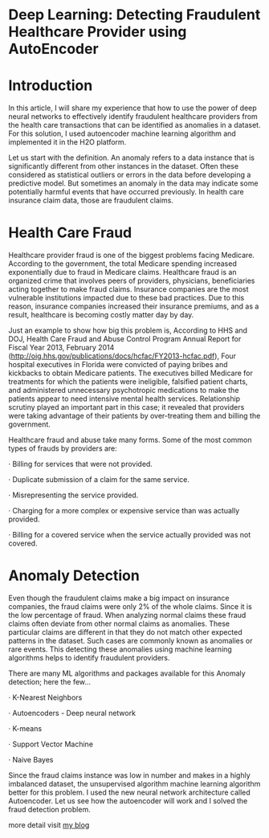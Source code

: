 # Deep Learning: Detecting Fraudulent Healthcare Provider using AutoEncoder
# Introduction

In this article, I will share my experience that how to use the power of deep neural networks to effectively identify fraudulent healthcare providers from the health care transactions that can be identified as anomalies in a dataset. For this solution, I used autoencoder machine learning algorithm and implemented it in the H2O platform.

Let us start with the definition. An anomaly refers to a data instance that is significantly different from other instances in the dataset. Often these considered as statistical outliers or errors in the data before developing a predictive model. But sometimes an anomaly in the data may indicate some potentially harmful events that have occurred previously. In health care insurance claim data, those are fraudulent claims.


# Health Care Fraud

Healthcare provider fraud is one of the biggest problems facing Medicare. According to the government, the total Medicare spending increased exponentially due to fraud in Medicare claims. Healthcare fraud is an organized crime that involves peers of providers, physicians, beneficiaries acting together to make fraud claims. Insurance companies are the most vulnerable institutions impacted due to these bad practices. Due to this reason, insurance companies increased their insurance premiums, and as a result, healthcare is becoming costly matter day by day.

Just an example to show how big this problem is, According to HHS and DOJ, Health Care Fraud and Abuse Control Program Annual Report for Fiscal Year 2013, February 2014 (http://oig.hhs.gov/publications/docs/hcfac/FY2013-hcfac.pdf), Four hospital executives in Florida were convicted of paying bribes and kickbacks to obtain Medicare patients. The executives billed Medicare for treatments for which the patients were ineligible, falsified patient charts, and administered unnecessary psychotropic medications to make the patients appear to need intensive mental health services. Relationship scrutiny played an important part in this case; it revealed that providers were taking advantage of their patients by over-treating them and billing the government. 

Healthcare fraud and abuse take many forms. Some of the most common types of frauds by providers are:

·      Billing for services that were not provided.

·      Duplicate submission of a claim for the same service.

·      Misrepresenting the service provided.

·      Charging for a more complex or expensive service than was actually provided.

·      Billing for a covered service when the service actually provided was not covered.



# Anomaly Detection

Even though the fraudulent claims make a big impact on insurance companies, the fraud claims were only 2% of the whole claims. Since it is the low percentage of fraud. When analyzing normal claims these fraud claims often deviate from other normal claims as anomalies. These particular claims are different in that they do not match other expected patterns in the dataset. Such cases are commonly known as anomalies or rare events. This detecting these anomalies using machine learning algorithms helps to identify fraudulent providers.

There are many ML algorithms and packages available for this Anomaly detection; here the few...

·      K-Nearest Neighbors

·      Autoencoders - Deep neural network

·      K-means

·      Support Vector Machine

·      Naive Bayes

Since the fraud claims instance was low in number and makes in a highly imbalanced dataset, the unsupervised algorithm machine learning algorithm better for this problem. I used the new neural network architecture called Autoencoder.  Let us see how the autoencoder will work and I solved the fraud detection problem.

more detail visit [my blog](https://www.datasciencecentral.com/profiles/blogs/deep-learning-detecting-fraudulent-healthcare-provider-using)

